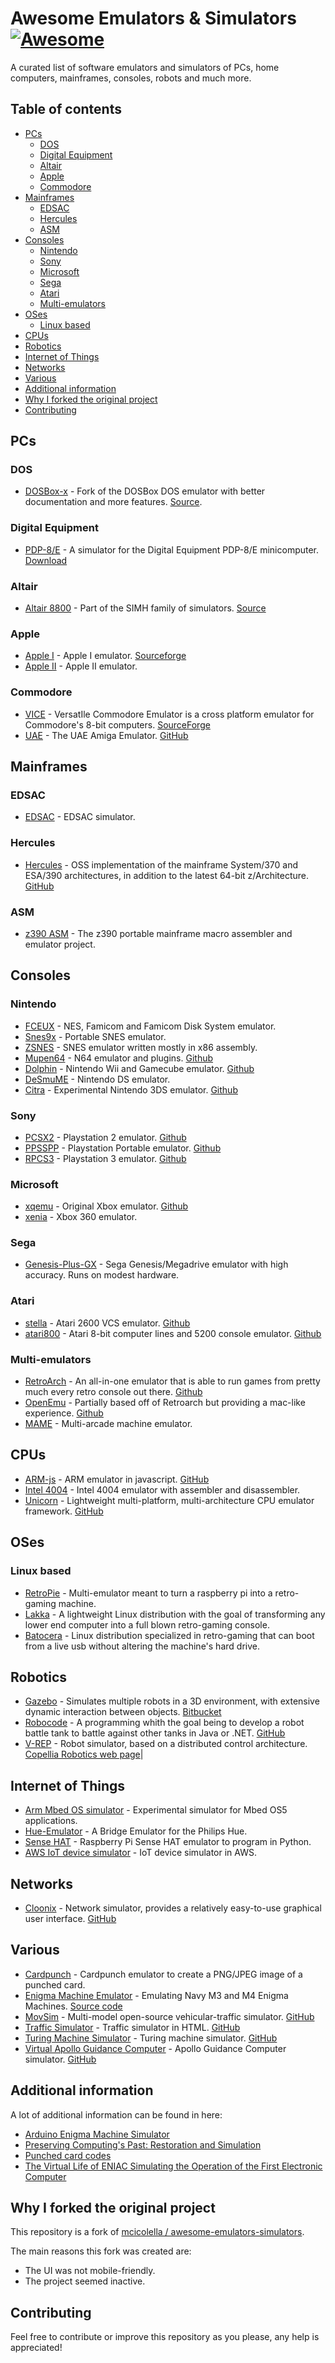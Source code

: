 # Awesome Emulators & Simulators [![Awesome](https://cdn.rawgit.com/sindresorhus/awesome/d7305f38d29fed78fa85652e3a63e154dd8e8829/media/badge.svg)](https://github.com/sindresorhus/awesome)

A curated list of software emulators and simulators of PCs, home computers, mainframes, consoles, robots and much more.

## Table of contents
- [PCs](#pcs)
    - [DOS](#dos)
    - [Digital Equipment](#digital-equipment)
    - [Altair](#altair)
    - [Apple](#apple)
    - [Commodore](#commodore)
- [Mainframes](#mainframes)
    - [EDSAC](#edsac)
    - [Hercules](#hercules)
    - [ASM](#asm)
- [Consoles](#consoles)
    - [Nintendo](#nintendo)
    - [Sony](#sony)
    - [Microsoft](#microsoft)
    - [Sega](#sega)
    - [Atari](#atari)
    - [Multi-emulators](#multi-emulators)
- [OSes](#oses)
    - [Linux based](#linux-based)
- [CPUs](#cpus)
- [Robotics](#robotics)
- [Internet of Things](#internet-of-things)
- [Networks](#networks)
- [Various](#various)
- [Additional information](#additional-information)
- [Why I forked the original project](#why-i-forked-the-original-project)
- [Contributing](#contributing)

## PCs
### DOS
* [DOSBox-x](https://dosbox-x.com) - Fork of the DOSBox DOS emulator with better documentation and more features. [Source](https://github.com/joncampbell123/dosbox-x).
### Digital Equipment
* [PDP-8/E](https://www.bernhard-baehr.de/pdp8e/pdp8e.html) - A simulator for the Digital Equipment PDP-8/E minicomputer. [Download](http://www.bernhard-baehr.de/pdp8e/resources/pdp8e_simulator_2.0.2.dmg) 
### Altair
* [Altair 8800](https://classiccmp.org/cpmarchives/cpm/mirrors/www.schorn.ch/cpm/intro.php) - Part of the SIMH family of simulators. [Source](http://classiccmp.org/cpmarchives/cpm/mirrors/www.schorn.ch/cpm/zip/altairz80source.zip)
### Apple
* [Apple I](https://pom1.sourceforge.net/) - Apple I emulator. [Sourceforge](https://sourceforge.net/p/pom1/code/HEAD/tree/trunk/)
* [Apple II](https://github.com/AppleWin/AppleWin/) - Apple II emulator.
### Commodore
* [VICE](https://vice-emu.sourceforge.net/) - VersatIle Commodore Emulator is a cross platform emulator for Commodore's 8-bit computers. [SourceForge](https://sourceforge.net/p/vice-emu/code/HEAD/tree/)
* [UAE](https://www.fs-uae.net/) - The UAE Amiga Emulator. [GitHub](http://github.com/frodesolheim/fs-uae)

## Mainframes
### EDSAC
* [EDSAC](http://www.dcs.warwick.ac.uk/~edsac/) - EDSAC simulator.
### Hercules
* [Hercules](https://www.hercules-390.eu/) - OSS implementation of the mainframe System/370 and ESA/390 architectures, in addition to the latest 64-bit z/Architecture. [GitHub](https://github.com/rbowler/spinhawk)
### ASM
* [z390 ASM](https://www.z390.org/) - The z390 portable mainframe macro assembler and emulator project.

## Consoles
### Nintendo
* [FCEUX](https://fceux.com)         - NES, Famicom and Famicom Disk System emulator. 
* [Snes9x](https://snes9x.com)       - Portable SNES emulator.
* [ZSNES](https://zsnes.com)         - SNES emulator written mostly in x86 assembly.
* [Mupen64](https://mupen64plus.org) - N64 emulator and plugins. [Github](https://github.com/mupen64plus)
* [Dolphin](https://dolphin-emu.org) - Nintendo Wii and Gamecube emulator. [Github](https://github.com/dolphin-emu/dolphin/)
* [DeSmuME](https://desmume.org)     - Nintendo DS emulator.
* [Citra](https://citra-emu.org)     - Experimental Nintendo 3DS emulator. [Github](https://github.com/citra-emu/citra)
### Sony
* [PCSX2](https://pcsx2.net/)  - Playstation 2 emulator. [Github](https://github.com/PCSX2/pcsx2)
* [PPSSPP](https://ppsspp.org) - Playstation Portable emulator. [Github](https://github.com/hrydgard/ppsspp)
* [RPCS3](https://rpcs3.net)   - Playstation 3 emulator. [Github](https://github.com/rpcs3/rpcs3)
### Microsoft
* [xqemu](https://xqemu.com)                      - Original Xbox emulator. [Github](https://github.com/xqemu/xqemu)
* [xenia](https://github.com/xenia-project/xenia) - Xbox 360 emulator.  
### Sega
* [Genesis-Plus-GX](https://github.com/ekeeke/Genesis-Plus-GX) - Sega Genesis/Megadrive emulator with high accuracy. Runs on modest hardware.
### Atari
* [stella](https://stela.emu.github.io)   - Atari 2600 VCS emulator. [Github](https://github.com/stella-emu/stella)
* [atari800](https://atari800.github.io) - Atari 8-bit computer lines and 5200 console emulator. [Github](https://github.com/atari800/atari800)
### Multi-emulators
* [RetroArch](https://libretro.com/) - An all-in-one emulator that is able to run games from pretty much every retro console out there. [Github](https://github.com/libretro/RetroArch)
* [OpenEmu](https://openemu.org) - Partially based off of Retroarch but providing a mac-like experience. [Github](https://github.com/OpenEmu/OpenEmu)
* [MAME](https://mamedev.org) - Multi-arcade machine emulator.

## CPUs
* [ARM-js](https://biged.github.io/arm-js/arm-js.html) - ARM emulator in javascript. [GitHub](https://github.com/ozaki-r/arm-js)
* [Intel 4004](https://e4004.szyc.org) - Intel 4004 emulator with assembler and disassembler.
* [Unicorn](https://www.unicorn-engine.org) - Lightweight multi-platform, multi-architecture CPU emulator framework. [GitHub](https://github.com/unicorn-engine/unicorn) 

## OSes
### Linux based
* [RetroPie](https://retropie.org.uk) - Multi-emulator meant to turn a raspberry pi into a retro-gaming machine. 
* [Lakka](https://lakka.tv) - A lightweight Linux distribution with the goal of transforming any lower end computer into a full blown retro-gaming console.
* [Batocera](https://batocera.org) - Linux distribution specialized in retro-gaming that can boot from a live usb without altering the machine's hard drive.

## Robotics
* [Gazebo](http://gazebosim.org/) - Simulates multiple robots in a 3D environment, with extensive dynamic interaction between objects. [Bitbucket](https://bitbucket.org/osrf/gazebo)
* [Robocode](http://robocode.sourceforge.net/) - A programming whith the goal being to develop a robot battle tank to battle against other tanks in Java or .NET. [GitHub](https://github.com/robo-code/robocode)
* [V-REP](http://www.coppeliarobotics.com/) - Robot simulator, based on a distributed control architecture. [Copellia Robotics web page](http://www.coppeliarobotics.com/downloads.html)|

## Internet of Things
* [Arm Mbed OS simulator](https://github.com/janjongboom/mbed-simulator) - Experimental simulator for Mbed OS5 applications. 
* [Hue-Emulator](https://github.com/SteveyO/Hue-Emulator) - A Bridge Emulator for the Philips Hue. 
* [Sense HAT](https://trinket.io/sense-hat) - Raspberry Pi Sense HAT emulator to program in Python.
* [AWS IoT device simulator](https://aws.amazon.com/answers/iot/iot-device-simulator) - IoT device simulator in AWS.

## Networks
* [Cloonix](http://clownix.net/) - Network simulator, provides a relatively easy-to-use graphical user interface. [GitHub](https://github.com/clownix/cloonix)

## Various
* [Cardpunch](https://www.kloth.net/services/cardpunch.php) - Cardpunch emulator to create a PNG/JPEG image of a punched card.
* [Enigma Machine Emulator](https://enigma.louisedade.co.uk) - Emulating Navy M3 and M4 Enigma Machines. [Source code](http://enigma.louisedade.co.uk/jssource.html)
* [MovSim](https://www.movsim.org) - Multi-model open-source vehicular-traffic simulator. [GitHub](https://github.com/movsim/movsim)
* [Traffic Simulator](https://www.traffic-simulation.de) - Traffic simulator in HTML. [GitHub](https://github.com/movsim/traffic-simulation-de)
* [Turing Machine Simulator](https://morphett.info/turing/turing.html) - Turing machine simulator. [GitHub](https://github.com/awmorp/jsturing)
* [Virtual Apollo Guidance Computer](https://www.ibiblio.org/apollo) - Apollo Guidance Computer simulator. [GitHub](https://github.com/virtualagc/virtualagc)

## Additional information 
A lot of additional information can be found in here:
* [Arduino Enigma Machine Simulator](http://arduinoenigma.blogspot.com/)
* [Preserving Computing's Past: Restoration and Simulation](http://simh.trailing-edge.com/docs/dtjn02pf.pdf)
* [Punched card codes](http://homepage.cs.uiowa.edu/~jones/cards/codes.html)
* [The Virtual Life of ENIAC Simulating the Operation of the First Electronic Computer](http://zuse-z1.zib.de/simulations/eniac/doc/virtualENIAC.pdf)

## Why I forked the original project
This repository is a fork of [mcicolella / awesome-emulators-simulators](https://github.com/mcicolella/awesome-emulators-simulators).

The main reasons this fork was created are:
* The UI was not mobile-friendly.
* The project seemed inactive.

## Contributing
Feel free to contribute or improve this repository as you please, any help is appreciated!


